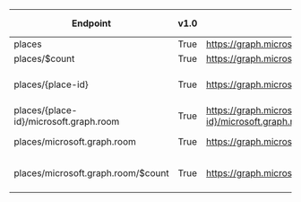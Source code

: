 | Endpoint | v1.0 | V1.0-Url | v1.0-Methods | beta | Beta-Url | Beta-Methods | Path | Root | Children | Segment |
| ----------| ----------| ----------| ----------| ----------| ----------| ----------| ----------| ----------| ----------| ----------|
| places| True| https://graph.microsoft.com/v1.0/places| Get Post| True| https://graph.microsoft.com/beta/places| Get Post| places| places| 3| places|
| places/$count| True| https://graph.microsoft.com/v1.0/places/$count| Get| True| https://graph.microsoft.com/beta/places/$count| Get| places $count| places| 0| $count|
| places/{place-id}| True| https://graph.microsoft.com/v1.0/places/{place-id}| Get Patch Delete| True| https://graph.microsoft.com/beta/places/{place-id}| Get Patch Delete| places {place-id}| places| 1| {place-id}|
| places/{place-id}/microsoft.graph.room| True| https://graph.microsoft.com/v1.0/places/{place-id}/microsoft.graph.room| Get| True| https://graph.microsoft.com/beta/places/{place-id}/microsoft.graph.room| Get| places {place-id} microsoft.graph.room| places| 0| microsoft.graph.room|
| places/microsoft.graph.room| True| https://graph.microsoft.com/v1.0/places/microsoft.graph.room| Get| True| https://graph.microsoft.com/beta/places/microsoft.graph.room| Get| places microsoft.graph.room| places| 1| microsoft.graph.room|
| places/microsoft.graph.room/$count| True| https://graph.microsoft.com/v1.0/places/microsoft.graph.room/$count| Get| True| https://graph.microsoft.com/beta/places/microsoft.graph.room/$count| Get| places microsoft.graph.room $count| places| 0| $count|
